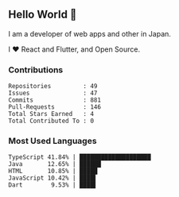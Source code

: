 ## Hello World 👋

I am a developer of web apps and other in Japan.

I ❤️ React and Flutter, and Open Source.

### Contributions

    Repositories         : 49
    Issues               : 47
    Commits              : 881
    Pull-Requests        : 146
    Total Stars Earned   : 4
    Total Contributed To : 0

### Most Used Languages

    TypeScript 41.84% | ████████████████████
    Java       12.65% | ██████
    HTML       10.85% | █████
    JavaScript 10.42% | ████▌
    Dart        9.53% | ████▌
